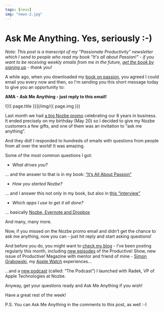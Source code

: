 ```yaml
---
tags: [news]
img: "news-2.jpg"
---
```


# Ask Me Anything. Yes, seriously :-)

*Note: This post is a transcript of my "Passionate Productivity" newsletter which I send to people who read my book "It's all about Passion!" - if you want to be receiving weekly emails from me in the future, [get the book by signing up](/newsletter) - thank you!*

A while ago, when you downloaded my [book on passion][p], you agreed I could email you every now and then, so I'm sending you this short message today to give you an opportunity to:

**AMA - Ask Me Anything - just reply to this email!**

<!--More-->

![{{ page.title }}](/img/{{ page.img }})

Last month we had [a big Nozbe promo][n] celebrating our 8 years in business. It ended precisely on my birthday (May 20) so I decided to give my Nozbe customers a few gifts, and one of them was an invitation to “ask me anything”.

And they did! I responded to hundreds of emails with questions from people from all over the world! It was amazing.

Some of the most common questions I got:

* *What drives you?*

… and the answer to that is in my book: [“It’s All About Passion”][p]

* *How you started Nozbe?*

… and I answer this not only in my book, but also in [this “interview”][i]

* *Which apps I use to get it all done?*

… basically [Nozbe, Evernote and Dropbox][a]

And many, many more.

Now, if you missed on the Nozbe promo email and didn’t get the chance to ask me anything, now you can - just hit reply and start asking questions!

And before you do, you might want to [check my blog][b] - I’ve been posting regularly this month, including [new episodes][s] of the Productive! Show, new issue of Productive! Magazine with mentor and friend of mine - [Simon Grabowski][m], my [Apple Watch][w] experiences…

...and a [new podcast][t] (called: “The Podcast”) I launched with Radek, VP of Apple Technologies at Nozbe.

Anyway, get your questions ready and Ask Me Anything if you wish!

Have a great rest of the week!

P.S. You can Ask Me Anything in the comments to this post, as well :-)

[1]: https://nozbe.com/buy/?email=%%subscriber_email%%&code=8YEARS
[g]: https://sliwinski.com/mag-2/
[t]: http://thepodcast.fm
[w]: /applewatch/
[m]: http://productivemag.com/
[s]: https://sliwinski.com/show/
[b]: https://sliwinski.com/
[a]: https://sliwinski.com/productivity-apps
[i]: https://sliwinski.com/interview
[p]: https://sliwinski.com/passion
[n]: https://michael.gratis/nozbeblog/ama
[r]: https://remag.me/

[blog]: http://www.nozbe.com/blog/2-ama

[n]: https://michael.gratis/nozbe